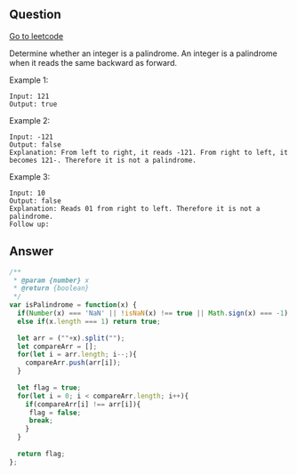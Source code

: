 ## Question

[Go to leetcode](https://leetcode.com/problems/palindrome-number/)

Determine whether an integer is a palindrome. An integer is a palindrome when it reads the same backward as forward.

Example 1:
```
Input: 121
Output: true
```

Example 2:
```
Input: -121
Output: false
Explanation: From left to right, it reads -121. From right to left, it becomes 121-. Therefore it is not a palindrome.
```

Example 3:
```
Input: 10
Output: false
Explanation: Reads 01 from right to left. Therefore it is not a palindrome.
Follow up:
```

## Answer

```js
/**
 * @param {number} x
 * @return {boolean}
 */
var isPalindrome = function(x) {
  if(Number(x) === 'NaN' || !isNaN(x) !== true || Math.sign(x) === -1) return false;
  else if(x.length === 1) return true;
  
  let arr = (""+x).split("");
  let compareArr = [];
  for(let i = arr.length; i--;){
    compareArr.push(arr[i]);
  }
  
  let flag = true;
  for(let i = 0; i < compareArr.length; i++){
    if(compareArr[i] !== arr[i]){
     flag = false;
     break; 
    }
  }
  
  return flag;
};
```